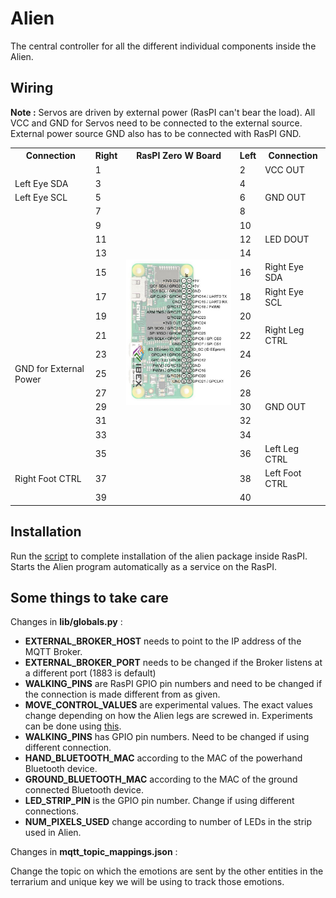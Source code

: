 # Alien

The central controller for all the different individual components inside the Alien.

## Wiring

**Note :** Servos are driven by external power (RasPI can't bear the load). All VCC and GND for Servos need to be connected to the external source. External power source GND also has to be connected with RasPI GND.

<table>
  <tr>
    <th> Connection </th><th> Right </th><th> RasPI Zero W Board </th><th> Left </th><th> Connection </th>
  </tr>
  <tr>
    <td></td><td>1</td><td rowspan=20> <img src="../images/rpi_zero_io_pinouts.jpg"> </td> <td>2</td><td>VCC OUT</td>
  </tr>
  <tr>
    <td>Left Eye SDA</td><td>3</td><td>4</td><td></td>
  </tr>
  <tr>
    <td>Left Eye SCL</td><td>5</td><td>6</td><td>GND OUT</td>
  </tr>
  <tr>
    <td></td><td>7</td><td>8</td><td></td>
  </tr>
  <tr>
    <td></td><td>9</td><td>10</td><td></td>
  </tr>
  <tr>
    <td></td><td>11</td><td>12</td><td>LED DOUT</td>
  </tr>
  <tr>
    <td></td><td>13</td><td>14</td><td></td>
  </tr>
  <tr>
    <td></td><td>15</td><td>16</td><td>Right Eye SDA</td>
  </tr>
  <tr>
    <td></td><td>17</td><td>18</td><td>Right Eye SCL</td>
  </tr>
  <tr>
    <td></td><td>19</td><td>20</td><td></td>
  </tr>
  <tr>
    <td></td><td>21</td><td>22</td><td>Right Leg CTRL</td>
  </tr>
  <tr>
    <td></td><td>23</td><td>24</td><td></td>
  </tr>
  <tr>
    <td>GND for External Power</td><td>25</td><td>26</td><td></td>
  </tr>
  <tr>
    <td></td><td>27</td><td>28</td><td></td>
  </tr>
  <tr>
    <td></td><td>29</td><td>30</td><td>GND OUT</td>
  </tr>
  <tr>
    <td></td><td>31</td><td>32</td><td></td>
  </tr>
  <tr>
    <td></td><td>33</td><td>34</td><td></td>
  </tr>
  <tr>
    <td></td><td>35</td><td>36</td><td>Left Leg CTRL</td>
  </tr>
  <tr>
    <td>Right Foot CTRL</td><td>37</td><td>38</td><td>Left Foot CTRL</td>
  </tr>
  <tr>
    <td></td><td>39</td><td>40</td><td></td>
  </tr>
</table>

## Installation
Run the [script](../scripts/) to complete installation of the alien package inside RasPI.
Starts the Alien program automatically as a service on the RasPI.

## Some things to take care
Changes in __lib/globals.py__ :
* __EXTERNAL_BROKER_HOST__ needs to point to the IP address of the MQTT Broker.
* __EXTERNAL_BROKER_PORT__ needs to be changed if the Broker listens at a different port (1883 is default)
* __WALKING_PINS__ are RasPI GPIO pin numbers and need to be changed if the connection is made different from as given.
* __MOVE_CONTROL_VALUES__ are experimental values. The exact values change depending on how the Alien legs are screwed in.
Experiments can be done using [this](../testing_modules/pigpio_test/servo_demo.py).
* __WALKING_PINS__ has GPIO pin numbers. Need to be changed if using different connection.
* __HAND_BLUETOOTH_MAC__ according to the MAC of the powerhand Bluetooth device.
* __GROUND_BLUETOOTH_MAC__ according to the MAC of the ground connected Bluetooth device.
* __LED_STRIP_PIN__ is the GPIO pin number. Change if using different connections.
* __NUM_PIXELS_USED__ change according to number of LEDs in the strip used in Alien.


Changes in __mqtt_topic_mappings.json__ :

Change the topic on which the emotions are sent by the other entities in the terrarium and unique key we will be using to track those emotions.

